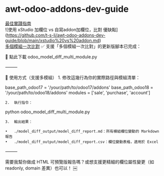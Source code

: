 # awt-odoo-addons-dev-guide

[最佳實踐指南](https://github.com/t-s-li/awt-odoo-addons-dev-guide/blob/main/best%20practice.md)  
![使用 xStudio 加欄位 vs 自寫addon加欄位，比對 優缺點] (https://github.com/t-s-li/awt-odoo-addons-dev-guide/blob/main/xstudio%20vs%20addon.md)  
[]()
[多個模組一次比對](https://github.com/t-s-li/awt-odoo-addons-dev-guide/blob/main/odoo_model_diff_multi_module.py)
✅ 支援「多個模組一次比對」的更新版腳本已完成：

📄 點此下載 odoo_model_diff_multi_module.py

⸻

🔧 使用方式（支援多模組）
	1.	修改這幾行為你的實際路徑與模組清單：

base_path_odoo17 = '/your/path/to/odoo17/addons'
base_path_odoo18 = '/your/path/to/odoo18/addons'
modules = ['sale', 'purchase', 'account']

	2.	執行指令：

python odoo_model_diff_multi_module.py

	3.	輸出結果：

	•	./model_diff_output/model_diff_report.md：所有模組欄位變動的 Markdown 報告
	•	./model_diff_output/model_diff_report.csv：欄位變動表格，適用於 Excel

⸻

需要我幫你做成 HTML 可預覽版報告嗎？或想支援更精細的欄位屬性變更（如 readonly, domain 差異）也可以！ ￼
